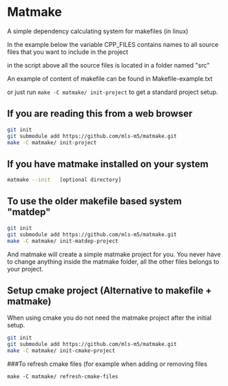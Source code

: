 Matmake
======================
A simple dependency calculating system for makefiles (in linux)

In the example below the variable CPP_FILES contains names to all source files that you want to include in the project

in the script above all the source files is located in a folder named "src"

An example of content of makefile can be found in Makefile-example.txt

or just run ```make -C matmake/ init-project``` to get a standard project setup.


If you are reading this from a web browser
----------------------------------------
```sh
git init
git submodule add https://github.com/mls-m5/matmake.git
make -C matmake/ init-project
```

If you have matmake installed on your system
----------------------------------------
```sh
matmake --init   [optional directory]
```


To use the older makefile based system "matdep"
----------------------------------------------
```sh
git init
git submodule add https://github.com/mls-m5/matmake.git
make -C matmake/ init-matdep-project
```

And matmake will create a simple matmake project for you. You never have to change anything inside the matmake folder, all the other files belongs to your project.


Setup cmake project (Alternative to makefile + matmake)
-----------------
When using cmake you do not need the matmake project after the initial setup.

```sh
git init
git submodule add https://github.com/mls-m5/matmake.git
make -C matmake/ init-cmake-project
```


###To refresh cmake files (for example when adding or removing files
```
make -C matmake/ refresh-cmake-files
```
